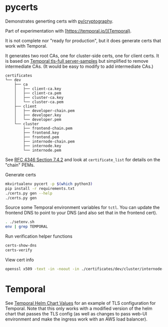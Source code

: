 # pycerts

Demonstrates generting certs with [py/cryptography](https://cryptography.io/en/latest/).

Part of experimentation with [https://temporal.io/](Temporal).

It is not complete nor "ready for production", but it does generate certs that work with Temporal.

It generates two root CAs, one for cluster-side certs, one for client certs. It is based on [Temporal tls-full server-samples](https://github.com/temporalio/samples-server/tree/main/tls/tls-full) but simplified to remove intermediate CAs. (It would be easy to modify to add intermediate CAs.)

```text
certificates
└── dev
    ├── ca
    │   ├── client-ca.key
    │   ├── client-ca.pem
    │   ├── cluster-ca.key
    │   └── cluster-ca.pem
    ├── client
    │   ├── developer-chain.pem
    │   ├── developer.key
    │   └── developer.pem
    └── cluster
        ├── frontend-chain.pem
        ├── frontend.key
        ├── frontend.pem
        ├── internode-chain.pem
        ├── internode.key
        └── internode.pem
```

See [RFC 4346 Section 7.4.2](https://www.rfc-editor.org/rfc/rfc4346#section-7.4.2) and look at `certificate_list` for details on the "chain" PEMs.

Generate certs

```bash
mkvirtualenv pycert -p $(which python3)
pip install -r requirements.txt
./certs.py gen --help
./certs.py gen
```

Source some Temporal environment variables for `tctl`. You can update the frontend DNS to point to your DNS (and also set that in the frontend cert).

```bash
. ./setenv.sh
env | grep TEMPORAL
```

Run verification helper functions

```bash
certs-show-dns
certs-verify
```

View cert info

```bash
openssl x509 -text -in -noout -in ./certificates/dev/cluster/internode-chain.pem
```

# Temporal

See [Temporal Helm Chart Values](./temporal-helm-values.yaml) for an example of TLS configuration for Temporal. Note that this only works with a modified version of the helm chart that passes the TLS config (as well as changes to pass web-UI environment and make the ingress work with an AWS load balancer).
